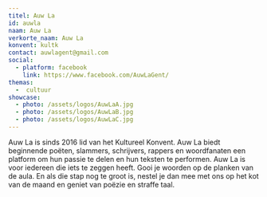 ```yaml
---
titel: Auw La
id: auwla
naam: Auw La
verkorte_naam: Auw La
konvent: kultk
contact: auwlagent@gmail.com
social:
  - platform: facebook
    link: https://www.facebook.com/AuwLaGent/
themas:
  -  cultuur
showcase:
  - photo: /assets/logos/AuwLaA.jpg
  - photo: /assets/logos/AuwLaB.jpg
  - photo: /assets/logos/AuwLaC.jpg
---
```


Auw La is sinds 2016 lid van het Kultureel Konvent. Auw La biedt beginnende poëten, slammers, schrijvers, rappers en woordfanaten een platform om hun passie te delen en hun teksten te performen. Auw La is voor iedereen die iets te zeggen heeft. Gooi je woorden op de planken van de aula. En als die stap nog te groot is, nestel je dan mee met ons op het kot van de maand en geniet van poëzie en straffe taal.
